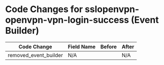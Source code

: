 # Code Changes for sslopenvpn-openvpn-vpn-login-success (Event Builder)

| Code Change | Field Name | Before | After |
|-------------|------------|--------|-------|
| removed_event_builder | N/A |  | N/A |